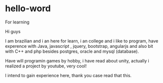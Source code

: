# hello-word
For learning


Hi guys

I am brazilian and i an here for learn, i an college and i like to program, have experence with Java, javascript , jquery, bootstrap, angularjs and also bit with C++ and php besides postgres, oracle and mysql (database).

Have will programin games by hobby, i have read about unity, actually i realized a project by youtube, very cool!

I intend to gain experience here, thank you case read that this.

